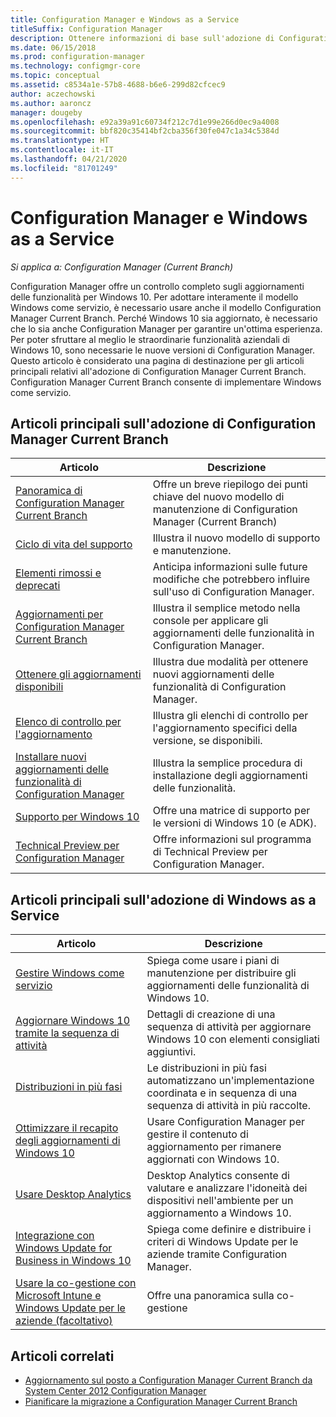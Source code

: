 ```yaml
---
title: Configuration Manager e Windows as a Service
titleSuffix: Configuration Manager
description: Ottenere informazioni di base sull'adozione di Configuration Manager Current Branch per supportare Windows come servizio.
ms.date: 06/15/2018
ms.prod: configuration-manager
ms.technology: configmgr-core
ms.topic: conceptual
ms.assetid: c8534a1e-57b8-4688-b6e6-299d82cfcec9
author: aczechowski
ms.author: aaroncz
manager: dougeby
ms.openlocfilehash: e92a39a91c60734f212c7d1e99e266d0ec9a4008
ms.sourcegitcommit: bbf820c35414bf2cba356f30fe047c1a34c5384d
ms.translationtype: HT
ms.contentlocale: it-IT
ms.lasthandoff: 04/21/2020
ms.locfileid: "81701249"
---
```

# <a name="configuration-manager-and-windows-as-a-service"></a>Configuration Manager e Windows as a Service

*Si applica a: Configuration Manager (Current Branch)*

Configuration Manager offre un controllo completo sugli aggiornamenti delle funzionalità per Windows 10. Per adottare interamente il modello Windows come servizio, è necessario usare anche il modello Configuration Manager Current Branch. Perché Windows 10 sia aggiornato, è necessario che lo sia anche Configuration Manager per garantire un'ottima esperienza. Per poter sfruttare al meglio le straordinarie funzionalità aziendali di Windows 10, sono necessarie le nuove versioni di Configuration Manager. Questo articolo è considerato una pagina di destinazione per gli articoli principali relativi all'adozione di Configuration Manager Current Branch. Configuration Manager Current Branch consente di implementare Windows come servizio.

## <a name="key-articles-about-adopting-configuration-manager-current-branch"></a>Articoli principali sull'adozione di Configuration Manager Current Branch

| Articolo        | Descrizione          | 
| ------------- |-------------|
|[Panoramica di Configuration Manager Current Branch](../plan-design/changes/whats-new-incremental-versions.md)|Offre un breve riepilogo dei punti chiave del nuovo modello di manutenzione di Configuration Manager (Current Branch)|
|[Ciclo di vita del supporto](../servers/manage/current-branch-versions-supported.md)|Illustra il nuovo modello di supporto e manutenzione.|
|[Elementi rimossi e deprecati](../plan-design/changes/deprecated/removed-and-deprecated.md)|Anticipa informazioni sulle future modifiche che potrebbero influire sull'uso di Configuration Manager.|
|[Aggiornamenti per Configuration Manager Current Branch](../servers/manage/updates.md)|Illustra il semplice metodo nella console per applicare gli aggiornamenti delle funzionalità in Configuration Manager.|
|[Ottenere gli aggiornamenti disponibili](../servers/manage/install-in-console-updates.md#get-available-updates)|Illustra due modalità per ottenere nuovi aggiornamenti delle funzionalità di Configuration Manager.|
|[Elenco di controllo per l'aggiornamento](../servers/manage/install-in-console-updates.md#bkmk_beforeinstall)|Illustra gli elenchi di controllo per l'aggiornamento specifici della versione, se disponibili.| 
|[Installare nuovi aggiornamenti delle funzionalità di Configuration Manager](../servers/manage/install-in-console-updates.md#bkmk_install)|Illustra la semplice procedura di installazione degli aggiornamenti delle funzionalità.|
|[Supporto per Windows 10](../plan-design/configs/support-for-windows-10.md)|Offre una matrice di supporto per le versioni di Windows 10 (e ADK).|
|[Technical Preview per Configuration Manager](../get-started/technical-preview.md)|Offre informazioni sul programma di Technical Preview per Configuration Manager.|


## <a name="key-articles-about-adopting-windows-as-a-service"></a>Articoli principali sull'adozione di Windows as a Service

| Articolo        | Descrizione          |
| ------------- |-------------|
|[Gestire Windows come servizio](../../osd/deploy-use/manage-windows-as-a-service.md)|Spiega come usare i piani di manutenzione per distribuire gli aggiornamenti delle funzionalità di Windows 10.|
|[Aggiornare Windows 10 tramite la sequenza di attività](../../osd/deploy-use/create-a-task-sequence-to-upgrade-an-operating-system.md)|Dettagli di creazione di una sequenza di attività per aggiornare Windows 10 con elementi consigliati aggiuntivi.|
|[Distribuzioni in più fasi](../../osd/deploy-use/create-phased-deployment-for-task-sequence.md)|Le distribuzioni in più fasi automatizzano un'implementazione coordinata e in sequenza di una sequenza di attività in più raccolte.|  
|[Ottimizzare il recapito degli aggiornamenti di Windows 10](../../sum/deploy-use/optimize-windows-10-update-delivery.md)|Usare Configuration Manager per gestire il contenuto di aggiornamento per rimanere aggiornati con Windows 10.|
|[Usare Desktop Analytics](../../desktop-analytics/overview.md)|Desktop Analytics consente di valutare e analizzare l'idoneità dei dispositivi nell'ambiente per un aggiornamento a Windows 10.|
|[Integrazione con Windows Update for Business in Windows 10](../../sum/deploy-use/integrate-windows-update-for-business-windows-10.md)|Spiega come definire e distribuire i criteri di Windows Update per le aziende tramite Configuration Manager.|
|[Usare la co-gestione con Microsoft Intune e Windows Update per le aziende (facoltativo)](../../comanage/overview.md)|Offre una panoramica sulla co-gestione|


## <a name="related-articles"></a>Articoli correlati

- [Aggiornamento sul posto a Configuration Manager Current Branch da System Center 2012 Configuration Manager](../servers/deploy/install/upgrade-to-configuration-manager.md)
- [Pianificare la migrazione a Configuration Manager Current Branch](../migration/planning-for-migration.md)
